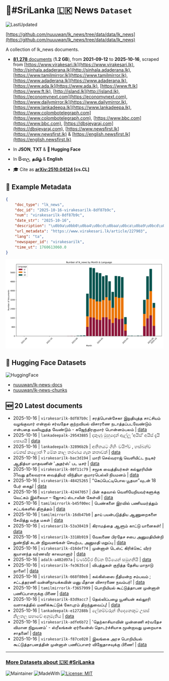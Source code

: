 # 📄#SriLanka 🇱🇰 News `Dataset`

![LastUpdated](https://img.shields.io/badge/last_updated-2025--10--16_16:46:05-green)

[https://github.com/nuuuwan/lk_news/tree/data/data/lk_news](https://github.com/nuuuwan/lk_news/tree/data/data/lk_news)

A collection of lk_news documents.

- [**81,278** documents](https://github.com/nuuuwan/lk_news/tree/data/data/lk_news) (**1.2 GB**), from **2021-09-12** to **2025-10-16**, scraped from [https://www.virakesari.lk](https://www.virakesari.lk), [http://sinhala.adaderana.lk](http://sinhala.adaderana.lk), [https://www.tamilmirror.lk](https://www.tamilmirror.lk), [https://www.adaderana.lk](https://www.adaderana.lk), [https://www.ada.lk](https://www.ada.lk), [https://www.ft.lk](https://www.ft.lk), [http://island.lk](http://island.lk), [https://economynext.com](https://economynext.com), [https://www.dailymirror.lk](https://www.dailymirror.lk), [https://www.lankadeepa.lk](https://www.lankadeepa.lk), [https://www.colombotelegraph.com](https://www.colombotelegraph.com), [https://www.bbc.com](https://www.bbc.com), [https://dbsjeyaraj.com](https://dbsjeyaraj.com), [https://www.newsfirst.lk](https://www.newsfirst.lk) & [https://english.newsfirst.lk](https://english.newsfirst.lk)

- In **JSON**, **TXT** & **🤗 Hugging Face**

- In **සිංහල**, **தமிழ்** & **English**

- 🎓 Cite as **[arXiv:2510.04124](https://arxiv.org/abs/2510.04124) [cs.CL]**

## 📝 Example Metadata

```json
{
    "doc_type": "lk_news",
    "doc_id": "2025-10-16-virakesarilk-8df87b9c",
    "num": "virakesarilk-8df87b9c",
    "date_str": "2025-10-16",
    "description": "\u0b9a\u0bb0\u0ba4\u0bcd\u0baa\u0bca\u0ba9\u0bcd\u0b9a\u0bc7\u0b95\u0bbe \u0b87\u0bb1\u0bc1\u0ba4\u0bbf\u0baf\u0bc1\u0ba4\u0bcd\u0ba4 \u0b9a\u0bbe\u0b9f\u0bcd\u0b9a\u0bbf\u0baf\u0bae\u0bcd \u0bb5\u0bb4\u0b99\u0bcd\u0b95\u0bc1\u0bb5\u0bbe\u0bb0\u0bcd \u0b8e\u0ba9\u0bcd\u0bb1\u0bbe\u0bb2\u0bcd \u0b9a\u0bb0\u0bcd\u0bb5\u0ba4\u0bc7\u0b9a \u0b95\u0bc1\u0bb1\u0bcd\u0bb1\u0bb5\u0bbf\u0baf\u0bb2\u0bcd \u0bb5\u0bbf\u0b9a\u0bbe\u0bb0\u0ba3\u0bc8 \u0ba8\u0b9f\u0bbe\u0ba4\u0bcd\u0ba4\u0baa\u0bcd\u0baa\u0b9f\u0bb5\u0bc7\u0ba3\u0bcd\u0b9f\u0bc1\u0bae\u0bcd \u0b8e\u0ba9\u0bcd\u0baa\u0ba4\u0bc8 \u0bb5\u0bb2\u0bbf\u0baf\u0bc1\u0bb1\u0bc1\u0ba4\u0bcd\u0ba4 \u0bb5\u0bc7\u0ba3\u0bcd\u0b9f\u0bc1\u0bae\u0bcd - \u0b95\u0b9c\u0bc7\u0ba8\u0bcd\u0ba4\u0bbf\u0bb0\u0b95\u0bc1\u0bae\u0bbe\u0bb0\u0bcd \u0baa\u0bca\u0ba9\u0bcd\u0ba9\u0bae\u0bcd\u0baa\u0bb2\u0bae\u0bcd",
    "url_metadata": "https://www.virakesari.lk/article/227903",
    "lang": "ta",
    "newspaper_id": "virakesarilk",
    "time_ut": 1760613060.0
}
```

![Chart](https://raw.githubusercontent.com/nuuuwan/lk_news/refs/heads/data/data/lk_news/docs_by_month_and_lang.png)

## 🤗 Hugging Face Datasets

![HuggingFace](https://img.shields.io/badge/-HuggingFace-FDEE21?style=for-the-badge&logo=HuggingFace)

- [nuuuwan/lk-news-docs](https://huggingface.co/datasets/nuuuwan/lk-news-docs)
- [nuuuwan/lk-news-chunks](https://huggingface.co/datasets/nuuuwan/lk-news-chunks)

## 🆕 20 Latest documents

- 2025-10-16 | `virakesarilk-8df87b9c` | சரத்பொன்சேகா இறுதியுத்த சாட்சியம் வழங்குவார் என்றால் சர்வதேச குற்றவியல் விசாரணை நடாத்தப்படவேண்டும் என்பதை வலியுறுத்த வேண்டும் - கஜேந்திரகுமார் பொன்னம்பலம் | [data](https://github.com/nuuuwan/lk_news/tree/data/data/lk_news/2020s/2025/2025-10-16-virakesarilk-8df87b9c)
- 2025-10-16 | `lankadeepalk-29543885` | දකුණු මුහුදෙන් ඇල්ලූ ’අයිස්’ අයිස් දැයි සොයයි | [data](https://github.com/nuuuwan/lk_news/tree/data/data/lk_news/2020s/2025/2025-10-16-lankadeepalk-29543885)
- 2025-10-16 | `lankadeepalk-32896b2b` | අතීතයට ගිහිං  වයිෆ්ව , හස්බන්ව වෙනස් කළොත් ? මේක  කාල තරණය ගැන කතාවක් | [data](https://github.com/nuuuwan/lk_news/tree/data/data/lk_news/2020s/2025/2025-10-16-lankadeepalk-32896b2b)
- 2025-10-16 | `virakesarilk-bac3d194` | மாரி செல்வராஜ் வெளியிட்ட நடிகர் ஆதித்யா மாதவனின் 'அதர்ஸ்' பட டீசர் | [data](https://github.com/nuuuwan/lk_news/tree/data/data/lk_news/2020s/2025/2025-10-16-virakesarilk-bac3d194)
- 2025-10-16 | `virakesarilk-80f11c79` | சமூக வைத்தியர்கள் கல்லூரியின் 31வது தலைவராக வைத்தியர் விந்தியா குமாரபெல்லி நியமனம் | [data](https://github.com/nuuuwan/lk_news/tree/data/data/lk_news/2020s/2025/2025-10-16-virakesarilk-80f11c79)
- 2025-10-16 | `virakesarilk-48425265` | “கெப்பெட்டிபொல பூதயா”வுடன் 18 பேர் கைது! | [data](https://github.com/nuuuwan/lk_news/tree/data/data/lk_news/2020s/2025/2025-10-16-virakesarilk-48425265)
- 2025-10-16 | `virakesarilk-42447057` | பின் கதவால் வெளியேறியவர்களுக்கு வெட்கம் இல்லையா – ஜோசப் ஸ்டாலின் கேள்வி | [data](https://github.com/nuuuwan/lk_news/tree/data/data/lk_news/2020s/2025/2025-10-16-virakesarilk-42447057)
- 2025-10-16 | `tamilmirrorlk-b45f00ec` | பெண்களை இரவில் பணியமர்த்தும் சட்டங்களில் திருத்தம் | [data](https://github.com/nuuuwan/lk_news/tree/data/data/lk_news/2020s/2025/2025-10-16-tamilmirrorlk-b45f00ec)
- 2025-10-16 | `tamilmirrorlk-16db47b0` | தாய் பயன்படுத்திய ஆணுறைகளை சேமித்து வந்த மகள் | [data](https://github.com/nuuuwan/lk_news/tree/data/data/lk_news/2020s/2025/2025-10-16-tamilmirrorlk-16db47b0)
- 2025-10-16 | `virakesarilk-53a38419` | கிராமத்தை ஆளும் காட்டு யானைகள்! | [data](https://github.com/nuuuwan/lk_news/tree/data/data/lk_news/2020s/2025/2025-10-16-virakesarilk-53a38419)
- 2025-10-16 | `virakesarilk-3318b919` | வேலணை பிரதேச சபை அனுமதியின்றி நுண்நிதி கடன் நிறுவனங்கள் செயற்பட அனுமதி மறுப்பு | [data](https://github.com/nuuuwan/lk_news/tree/data/data/lk_news/2020s/2025/2025-10-16-virakesarilk-3318b919)
- 2025-10-16 | `virakesarilk-d16def74` | முன்னாள் டெஸ்ட் கிரிக்கெட் வீரர் ஜயானந்த வர்ணவீர காலமானார் | [data](https://github.com/nuuuwan/lk_news/tree/data/data/lk_news/2020s/2025/2025-10-16-virakesarilk-d16def74)
- 2025-10-16 | `adalk-a402d97a` | වර්ණවීර ජීවන පිටියෙන් සමුගනියි | [data](https://github.com/nuuuwan/lk_news/tree/data/data/lk_news/2020s/2025/2025-10-16-adalk-a402d97a)
- 2025-10-16 | `virakesarilk-fe3635cd` | விபத்துகள் குறித்த தேசிய மாநாடு நாளை! | [data](https://github.com/nuuuwan/lk_news/tree/data/data/lk_news/2020s/2025/2025-10-16-virakesarilk-fe3635cd)
- 2025-10-16 | `virakesarilk-668f80eb` | கல்கிஸ்ஸை நீதிமன்ற சம்பவம் ; சட்டத்தரணி வன்னிநாயக்கவின்  மனு மீதான விசாரணை நவம்பர்! | [data](https://github.com/nuuuwan/lk_news/tree/data/data/lk_news/2020s/2025/2025-10-16-virakesarilk-668f80eb)
- 2025-10-16 | `tamilmirrorlk-f3657999` | பொறியியல் கூட்டுத்தாபன முன்னாள் பணிப்பாளருக்கு பிணை | [data](https://github.com/nuuuwan/lk_news/tree/data/data/lk_news/2020s/2025/2025-10-16-tamilmirrorlk-f3657999)
- 2025-10-16 | `virakesarilk-83d9acc7` | தெல்லிப்பழை  யூனியன்  கல்லூரி  வளாகத்தில்  மணிக்கூட்டுக் கோபுரம் திறந்துவைப்பு! | [data](https://github.com/nuuuwan/lk_news/tree/data/data/lk_news/2020s/2025/2025-10-16-virakesarilk-83d9acc7)
- 2025-10-16 | `lankadeepalk-e127288b` | ලේකම්වරුන් තිදෙනෙකුට උසස් නිලතල සභාවේ අනුමැතිය | [data](https://github.com/nuuuwan/lk_news/tree/data/data/lk_news/2020s/2025/2025-10-16-lankadeepalk-e127288b)
- 2025-10-16 | `virakesarilk-adfe6b72` | 'தெற்காசியாவின் முன்னணி சர்வதேச விமான நிறுவனம்' - ஸ்ரீலங்கன் ஏர்லைன்ஸ் தொடர்ச்சியாக மூன்றாவது முறையாக சாதனை! | [data](https://github.com/nuuuwan/lk_news/tree/data/data/lk_news/2020s/2025/2025-10-16-virakesarilk-adfe6b72)
- 2025-10-16 | `virakesarilk-f87ce020` | இலங்கை அரச பொறியியல் கூட்டுத்தாபனத்தின் முன்னாள் பணிப்பாளர் விஜேதாசவுக்கு பிணை! | [data](https://github.com/nuuuwan/lk_news/tree/data/data/lk_news/2020s/2025/2025-10-16-virakesarilk-f87ce020)

---

### [More Datasets about 🇱🇰 #SriLanka](https://github.com/nuuuwan/lk_datasets)

![Maintainer](https://img.shields.io/badge/maintainer-nuuuwan-red)
![MadeWith](https://img.shields.io/badge/made_with-python-blue)
[![License: MIT](https://img.shields.io/badge/License-MIT-yellow.svg)](https://opensource.org/licenses/MIT)
